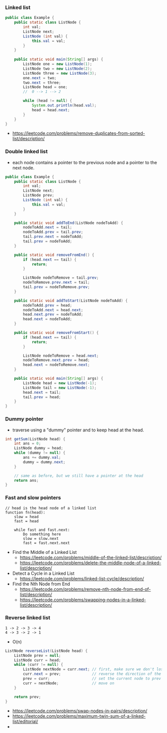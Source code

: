 ### Linked list
```java
public class Example {
    public static class ListNode {
        int val;
        ListNode next;
        ListNode (int val) {
            this.val = val;
        }
    }
    
    public static void main(String[] args) {
        ListNode one = new ListNode(1);
        ListNode two = new ListNode(2);
        ListNode three = new ListNode(3);
        one.next = two;
        two.next = three;
        ListNode head = one;
        //  0 --> 1 --> 2

        while (head != null) {
            System.out.println(head.val);
            head = head.next;
        }
    }
}
```
- https://leetcode.com/problems/remove-duplicates-from-sorted-list/description/

### Double linked list
- each node contains a pointer to the previous node and a pointer to the next node.
```java
public class Example {
    public static class ListNode {
        int val;
        ListNode next;
        ListNode prev;
        ListNode (int val) {
            this.val = val;
        }
    }

    public static void addToEnd(ListNode nodeToAdd) {
        nodeToAdd.next = tail;
        nodeToAdd.prev = tail.prev;
        tail.prev.next = nodeToAdd;
        tail.prev = nodeToAdd;
    }

    public static void removeFromEnd() {
        if (head.next == tail) {
            return;
        }

        ListNode nodeToRemove = tail.prev;
        nodeToRemove.prev.next = tail;
        tail.prev = nodeToRemove.prev;
    }

    public static void addToStart(ListNode nodeToAdd) {
        nodeToAdd.prev = head;
        nodeToAdd.next = head.next;
        head.next.prev = nodeToAdd;
        head.next = nodeToAdd;
    }

    public static void removeFromStart() {
        if (head.next == tail) {
            return;
        }

        ListNode nodeToRemove = head.next;
        nodeToRemove.next.prev = head;
        head.next = nodeToRemove.next;
    }

    public static void main(String[] args) {
        ListNode head = new ListNode(-1);
        ListNode tail = new ListNode(-1);
        head.next = tail;
        tail.prev = head;
    }
}
```

### Dummy pointer
- traverse using a "dummy" pointer and to keep head at the head.
```java
int getSum(ListNode head) {
    int ans = 0;
    ListNode dummy = head;
    while (dummy != null) {
        ans += dummy.val;
        dummy = dummy.next;
    }

    // same as before, but we still have a pointer at the head
    return ans;
}
```

### Fast and slow pointers
```
// head is the head node of a linked list
function fn(head):
    slow = head
    fast = head

    while fast and fast.next:
        Do something here
        slow = slow.next
        fast = fast.next.next
```
- Find the Middle of a Linked List
  - https://leetcode.com/problems/middle-of-the-linked-list/description/
  - https://leetcode.com/problems/delete-the-middle-node-of-a-linked-list/description/
- Detect a Cycle in a Linked List
  - https://leetcode.com/problems/linked-list-cycle/description/
- Find the Nth Node from End
  - https://leetcode.com/problems/remove-nth-node-from-end-of-list/description/
  - https://leetcode.com/problems/swapping-nodes-in-a-linked-list/description/

### Reverse linked list
```text
1 -> 2 -> 3 -> 4
4 -> 3 -> 2 -> 1
```
- O(n)
```java
ListNode reverseList(ListNode head) {
    ListNode prev = null;
    ListNode curr = head;
    while (curr != null) {
        ListNode nextNode = curr.next; // first, make sure we don't lose the next node
        curr.next = prev;              // reverse the direction of the pointer
        prev = curr;                   // set the current node to prev for the next node
        curr = nextNode;               // move on
    }

    return prev;
}
```
- https://leetcode.com/problems/swap-nodes-in-pairs/description/
- https://leetcode.com/problems/maximum-twin-sum-of-a-linked-list/editorial/
- 